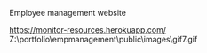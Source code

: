 Employee management website

https://monitor-resources.herokuapp.com/
Z:\portfolio\empmanagement\public\images\gif7.gif
